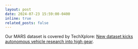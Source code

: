 ```yaml
---
layout: post
date: 2024-07-23 15:59:00-0400
inline: true
related_posts: false
---
```


Our MARS dataset is covered by TechXplore: [New dataset kicks autonomous vehicle research into high gear](https://techxplore.com/news/2024-07-dataset-autonomous-vehicle-high-gear.html).
